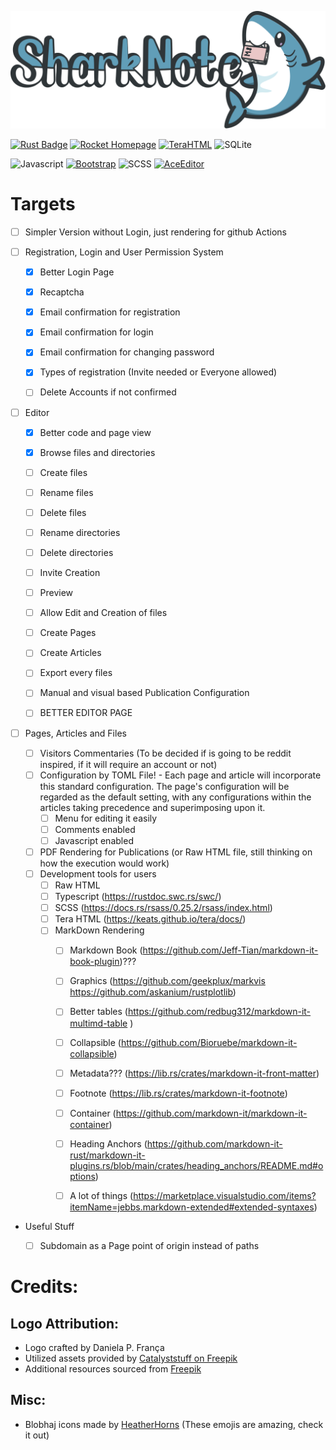 ![SharkNote](/static/logo.svg)

[![Rust Badge](https://img.shields.io/badge/Rust-000000?style=for-the-badge&logo=rust&logoColor=white)](https://www.rust-lang.org/)
[![Rocket Homepage](https://img.shields.io/badge/web-rocket.rs-red.svg?style=for-the-badge&label=https&colorB=d33847)](https://rocket.rs)
[![TeraHTML](https://img.shields.io/badge/tera-red.svg?style=for-the-badge&colorB=df6563&logoColor=white&logo=html5)](https://keats.github.io/tera/)
![SQLite](https://img.shields.io/badge/sqlite-%2307405e.svg?style=for-the-badge&logo=sqlite&logoColor=white)

![Javascript](https://img.shields.io/badge/JavaScript-000000?style=for-the-badge&logo=javascript&logoColor=white) 
[![Bootstrap]( https://img.shields.io/badge/Bootstrap-563D7C?style=for-the-badge&logo=bootstrap&logoColor=white)](https://getbootstrap.com/)
![SCSS](https://img.shields.io/badge/Scss-CC6699?style=for-the-badge&logo=sass&logoColor=white)
[![AceEditor]( https://img.shields.io/badge/ace-e6f5fc?style=for-the-badge&logo=icloud&l)](https://ace.c9.io/)


# Targets
- [ ] Simpler Version without Login, just rendering for github Actions

- [ ] Registration, Login and User Permission System
    - [x] Better Login Page
    - [x] Recaptcha
    - [x] Email confirmation for registration
    - [x] Email confirmation for login
    - [x] Email confirmation for changing password
    - [x] Types of registration (Invite needed or Everyone allowed)
    - [ ] Delete Accounts if not confirmed


- [ ] Editor
    - [x] Better code and page view
    - [x] Browse files and directories
    - [ ] Create files
    - [ ] Rename files
    - [ ] Delete files
    - [ ] Rename directories
    - [ ] Delete directories

    - [ ] Invite Creation
    - [ ] Preview
    - [ ] Allow Edit and Creation of files
    - [ ] Create Pages
    - [ ] Create Articles
    - [ ] Export every files
    - [ ] Manual and visual based Publication Configuration
    - [ ] BETTER EDITOR PAGE
        

- [ ] Pages, Articles and Files
    - [ ] Visitors Commentaries
        (To be decided if is going to be reddit inspired, if it will require an account or not)
    - [ ] Configuration by TOML File! - Each page and article will incorporate this standard configuration. The page's configuration will be regarded as the default setting, with any configurations within the articles taking precedence and superimposing upon it.
        - [ ] Menu for editing it easily
        - [ ] Comments enabled
        - [ ] Javascript enabled
    - [ ] PDF Rendering for Publications (or Raw HTML file, still thinking on how the execution would work)
    - [ ] Development tools for users
        - [ ] Raw HTML
        - [ ] Typescript (https://rustdoc.swc.rs/swc/)
        - [ ] SCSS (https://docs.rs/rsass/0.25.2/rsass/index.html)
        - [ ] Tera HTML (https://keats.github.io/tera/docs/)
        - [ ] MarkDown Rendering
            - [ ] Markdown Book (https://github.com/Jeff-Tian/markdown-it-book-plugin)???
            - [ ] Graphics (https://github.com/geekplux/markvis https://github.com/askanium/rustplotlib)
            - [ ] Better tables (https://github.com/redbug312/markdown-it-multimd-table )
            - [ ] Collapsible (https://github.com/Bioruebe/markdown-it-collapsible)
            - [ ] Metadata??? (https://lib.rs/crates/markdown-it-front-matter)
            - [ ] Footnote (https://lib.rs/crates/markdown-it-footnote)
            - [ ] Container (https://github.com/markdown-it/markdown-it-container)
            - [ ] Heading Anchors (https://github.com/markdown-it-rust/markdown-it-plugins.rs/blob/main/crates/heading_anchors/README.md#options) 
            - [ ] A lot of things (https://marketplace.visualstudio.com/items?itemName=jebbs.markdown-extended#extended-syntaxes)
    


- Useful Stuff
    - [ ] Subdomain as a Page point of origin instead of paths


# Credits:
## Logo Attribution:

- Logo crafted by Daniela P. França
- Utilized assets provided by [Catalyststuff on Freepik](https://www.freepik.com/free-vector/cute-shark-eating-bone-waving-hand-cartoon-vector-icon-illustration-animal-nature-isolated-flat_33777434.htm)
- Additional resources sourced from [Freepik](https://www.freepik.com/free-vector/hand-drawn-colorful-book-collection_24706634.htm#page=2&query=book%20cute&position=4&from_view=search&track=ais)

## Misc:
- Blobhaj icons made by [HeatherHorns](https://heatherhorns.com/emoji/) (These emojis are amazing, check it out)